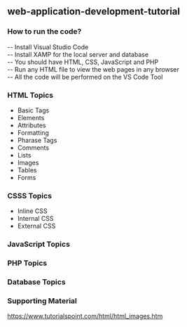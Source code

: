 ## web-application-development-tutorial <br>

### How to run the code?
-- Install Visual Studio Code <br/>
-- Install XAMP for the local server and database <br/>
-- You should have HTML, CSS, JavaScript and PHP <br/>
-- Run any HTML file to view the web pages in any browser <br/>
-- All the code will be performed on the VS Code Tool 

### HTML Topics
- Basic Tags
- Elements
- Attributes
- Formatting
- Pharase Tags
- Comments
- Lists
- Images
- Tables
- Forms

### CSSS Topics
- Inline CSS
- Internal CSS
- External CSS

### JavaScript Topics


### PHP Topics


### Database Topics


### Supporting Material
https://www.tutorialspoint.com/html/html_images.htm

